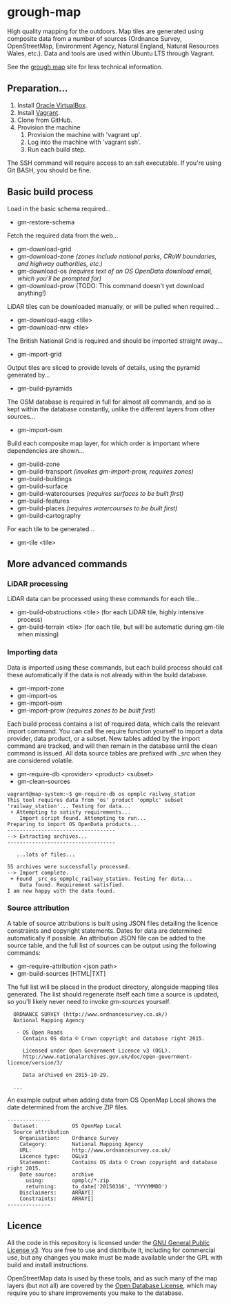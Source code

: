 # grough-map
High quality mapping for the outdoors. Map tiles are generated using composite data from a number of sources (Ordnance Survey, OpenStreetMap, Environment Agency, Natural England, Natural Resources Wales, etc.). Data and tools are used within Ubuntu LTS through Vagrant.

See the [grough map](http://map.grough.co.uk/) site for less technical information.

## Preparation...

1. Install [Oracle VirtualBox](https://www.virtualbox.org/).
2. Install [Vagrant](https://www.vagrantup.com/).
3. Clone from GitHub.
4. Provision the machine
	1. Provision the machine with 'vagrant up'.
	2. Log into the machine with 'vagrant ssh'.
	3. Run each build step.

The SSH command will require access to an _ssh_ executable. If you're using Git BASH, you should be fine.
	
## Basic build process

Load in the basic schema required...
- gm-restore-schema

Fetch the required data from the web...
- gm-download-grid
- gm-download-zone _(zones include national parks, CRoW boundaries, and highway authorities, etc.)_
- gm-download-os _(requires text of an OS OpenData download email, which you'll be prompted for)_
- gm-download-prow	(TODO: This command doesn't yet download anything!)
 
LiDAR tiles can be downloaded manually, or will be pulled when required...
- gm-download-eagg \<tile\>
- gm-download-nrw \<tile\>
 
The British National Grid is required and should be imported straight away...
- gm-import-grid

Output tiles are sliced to provide levels of details, using the pyramid generated by...
- gm-build-pyramids

The OSM database is required in full for almost all commands, and so is kept within the database constantly, unlike the different layers from other sources...
- gm-import-osm
  
Build each composite map layer, for which order is important where dependencies are shown...
- gm-build-zone
- gm-build-transport _(invokes gm-import-prow, requires zones)_
- gm-build-buildings
- gm-build-surface
- gm-build-watercourses _(requires surfaces to be built first)_
- gm-build-features
- gm-build-places _(requires watercourses to be built first)_
- gm-build-cartography

For each tile to be generated...
- gm-tile \<tile\>

## More advanced commands

### LiDAR processing

LiDAR data can be processed using these commands for each tile...
- gm-build-obstructions \<tile\> (for each LiDAR tile, highly intensive process)
- gm-build-terrain \<tile\> (for each tile, but will be automatic during gm-tile when missing)

### Importing data

Data is imported using these commands, but each build process should call these automatically if the data is not already within the build database.
- gm-import-zone
- gm-import-os
- gm-import-osm
- gm-import-prow _(requires zones to be built first)_

Each build process contains a list of required data, which calls the relevant import command. You can call the require function yourself to import a data provider, data product, or a subset. New tables added by the import command are tracked, and will then remain in the database until the clean command is issued. All data source tables are prefixed with __src_ when they are considered volatile.
- gm-require-db \<provider\> \<product\> \<subset\>
- gm-clean-sources

```
vagrant@map-system:~$ gm-require-db os opmplc railway_station
This tool requires data from 'os' product 'opmplc' subset 'railway_station'... Testing for data...
 + Attempting to satisfy requirements...
    Import script found. Attempting to run...
Preparing to import OS OpenData products...
-----------------------------------
--> Extracting archives...
-----------------------------------

   ...lots of files...
   
55 archives were successfully processed.
--> Import complete.
 + Found _src_os_opmplc_railway_station. Testing for data...
    Data found. Requirement satisfied.
I am now happy with the data found.
```

### Source attribution

A table of source attributions is built using JSON files detailing the licence constraints and copyright statements. Dates for data are determined automatically if possible. An attribution JSON file can be added to the source table, and the full list of sources can be output using the following commands:
- gm-require-attribution \<json path\>
- gm-build-sources [HTML|TXT]

The full list will be placed in the product directory, alongside mapping tiles generated. The list should regenerate itself each time a source is updated, so you'll likely never need to invoke _gm-sources_ yourself.

```
  ORDNANCE SURVEY (http://www.ordnancesurvey.co.uk/)
  National Mapping Agency

   - OS Open Roads
     Contains OS data © Crown copyright and database right 2015.

     Licensed under Open Government Licence v3 (OGL).
     http://www.nationalarchives.gov.uk/doc/open-government-licence/version/3/

     Data archived on 2015-10-29.
	 
  ...
```

An example output when adding data from OS OpenMap Local shows the date determined from the archive ZIP files.
```
--------------
  Dataset:           OS OpenMap Local
  Source attribution
    Organisation:    Ordnance Survey
    Category:        National Mapping Agency
    URL:             http://www.ordnancesurvey.co.uk/
    Licence type:    OGLv3
    Statement:       Contains OS data © Crown copyright and database right 2015.
    Date source:     archive
      using:         opmplc/*.zip
      returning:     to_date('20150316', 'YYYYMMDD')
    Disclaimers:     ARRAY[]
    Constraints:     ARRAY[]
--------------
```

## Licence

All the code in this repository is licensed under the [GNU General Public License v3](http://www.gnu.org/licenses/gpl-3.0.en.html). You are free to use and distribute it, including for commercial use, but any changes you make must be made available under the GPL with build and install instructions.

OpenStreetMap data is used by these tools, and as such many of the map layers (but not all) are covered by the [Open Database License](http://wiki.openstreetmap.org/wiki/Open_Data_License/Community_Guidelines), which may require you to share improvements you make to the database.
